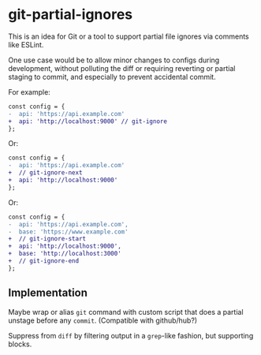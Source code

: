 # git-partial-ignores

This is an idea for Git or a tool to support partial file ignores via comments like ESLint.

One use case would be to allow minor changes to configs during development, without
polluting the diff or requiring reverting or partial staging to commit,
and especially to prevent accidental commit.

For example:

```diff
const config = {
-  api: 'https://api.example.com'
+  api: 'http://localhost:9000' // git-ignore
};
```

Or:

```diff
const config = {
-  api: 'https://api.example.com'
+  // git-ignore-next
+  api: 'http://localhost:9000'
};
```

Or:

```diff
const config = {
-  api: 'https://api.example.com',
-  base: 'https://www.example.com'
+  // git-ignore-start
+  api: 'http://localhost:9000',
+  base: 'http://localhost:3000'
+  // git-ignore-end
};
```

## Implementation

Maybe wrap or alias `git` command with custom script that does a partial unstage before any `commit`.
(Compatible with github/hub?)

Suppress from `diff` by filtering output in a `grep`-like fashion, but supporting blocks.

